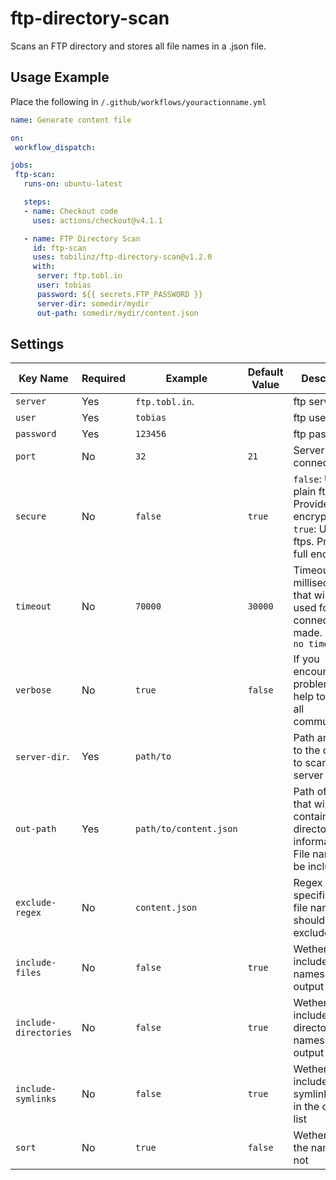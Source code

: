 # ftp-directory-scan
Scans an FTP directory and stores all file names in a .json file.

## Usage Example
Place the following in `/.github/workflows/youractionname.yml`
```yml
name: Generate content file

on:
 workflow_dispatch:

jobs:
 ftp-scan:
   runs-on: ubuntu-latest

   steps:
   - name: Checkout code
     uses: actions/checkout@v4.1.1

   - name: FTP Directory Scan
     id: ftp-scan
     uses: tobilinz/ftp-directory-scan@v1.2.0
     with:
      server: ftp.tobl.in
      user: tobias
      password: ${{ secrets.FTP_PASSWORD }}
      server-dir: somedir/mydir
      out-path: somedir/mydir/content.json
```

## Settings
| Key Name              | Required | Example                | Default Value | Description               |
|-----------------------|----------|------------------------|---------------|---------------------------|
| `server`              | Yes      | `ftp.tobl.in`.         |               | ftp server                |
| `user`                | Yes      | `tobias`               |               | ftp user name             |
| `password`            | Yes      | `123456`               |               | ftp password              |
| `port`                | No       | `32`                   | `21`          | Server port to connect to |
| `secure`              | No       | `false`                | `true`        | `false`: Uses plain ftp. Provides no encryption. `true`: Uses ftps. Provides full encryption. |
| `timeout`             | No       | `70000`                | `30000`       | Timeout in milliseconds that will be used for any connection made. `0` means `no timeout` |
| `verbose`             | No       | `true`                 | `false`       | If you encounter a problem, it may help to log out all communication |
| `server-dir`.         | Yes      | `path/to`              |               | Path and Path to the directory to scan on the server |
| `out-path`            | Yes      | `path/to/content.json` |               | Path of the file that will contain the directory information. File name must be included |
| `exclude-regex`       | No       | `content.json`         |               | Regex that specifies what file names should be excluded |
| `include-files`       | No       | `false`                | `true`        | Wether to include file names in the output list |
| `include-directories` | No       | `false`                | `true`        | Wether to include directory names in the output list |
| `include-symlinks`    | No       | `false`                | `true`        | Wether to include symlink names in the output list |
| `sort`                | No       | `true`                 | `false`       | Wether to sort the names or not |
